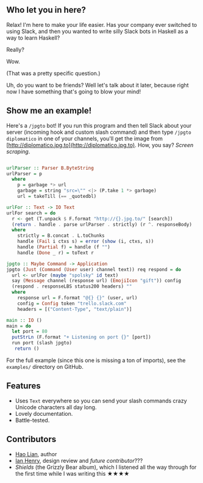 ## Who let you in here?

Relax! I'm here to make your life easier. Has your company ever switched to using Slack, and then you wanted to write silly Slack bots in Haskell as a way to learn Haskell?

Really?

Wow.

(That was a pretty specific question.)

Uh, do you want to be friends? Well let's talk about it later, because right now I have something that's going to blow your mind!

## Show me an example!

Here's a `/jpgto` bot! If you run this program and then tell Slack
about your server (incoming hook and custom slash command) and then
type `/jpgto diplomatico` in one of your channels, you'll get the
image from [http://diplomatico.jpg.to](http://diplomatico.jpg.to). How, you say? _Screen scraping_.

```haskell

urlParser :: Parser B.ByteString
urlParser = p
  where
    p = garbage *> url
    garbage = string "src=\"" <|> (P.take 1 *> garbage)
    url = takeTill (== _quotedbl)

urlFor :: Text -> IO Text
urlFor search = do
  r <- get (T.unpack $ F.format "http://{}.jpg.to/" [search])
  (return . handle . parse urlParser . strictly) (r ^. responseBody)
  where
    strictly = B.concat . L.toChunks
    handle (Fail i ctxs s) = error (show (i, ctxs, s))
    handle (Partial f) = handle (f "")
    handle (Done _ r) = toText r

jpgto :: Maybe Command -> Application
jpgto (Just (Command (User user) channel text)) req respond = do
  url <- urlFor (maybe "spolsky" id text)
  say (Message channel (response url) (EmojiIcon "gift")) config
  (respond . responseLBS status200 headers) ""
  where
    response url = F.format "@{} {}" (user, url)
    config = Config token "trello.slack.com"
    headers = [("Content-Type", "text/plain")]

main :: IO ()
main = do
  let port = 80
  putStrLn (F.format "+ Listening on port {}" [port])
  run port (slash jpgto)
   return ()
```

For the full example (since this one is missing a ton of imports), see
the `examples/` directory on GitHub.

## Features

* Uses `Text` everywhere so you can send your slash commands crazy Unicode characters all day long.
* Lovely documentation.
* Battle-tested.


## Contributors

* [Hao Lian](https://hao.codes), author
* [Ian Henry](https://ianthehenry.com), design review and _future contributor_???
* *Shields* (the Grizzly Bear album), which I listened all the way through for the first time while I was writing this ★★★★
